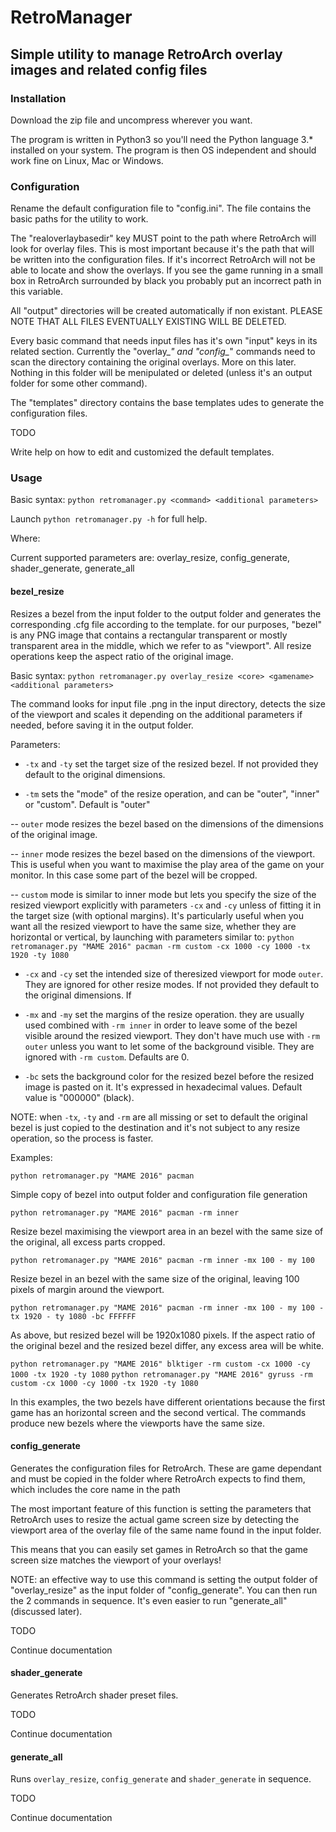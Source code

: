 # RetroManager

## Simple utility to manage RetroArch overlay images and related config files


### Installation

Download the zip file and uncompress wherever you want.

The program is written in Python3 so you'll need the Python language 3.* installed on your system. The program is then OS independent and should work fine on Linux, Mac or Windows.

### Configuration

Rename the default configuration file to "config.ini". The file contains the basic paths for the utility to work.

The "realoverlaybasedir" key MUST point to the path where RetroArch will look for overlay files. This is most important because it's the path that will be written into the configuration files. If it's incorrect RetroArch will not be able to locate and show the overlays. If you see the game running in a small box in RetroArch surrounded by black you probably put an incorrect path in this variable.

All "output" directories will be created automatically if non existant. PLEASE NOTE THAT ALL FILES EVENTUALLY EXISTING WILL BE DELETED.

Every basic command that needs input files has it's own "input" keys in its related section. Currently the "overlay_*" and "config_*" commands need to scan the directory containing the original overlays. More on this later. Nothing in this folder will be menipulated or deleted (unless it's an output folder for some other command).

The "templates" directory contains the base templates udes to generate the configuration files. 

TODO

Write help on how to edit and customized the default templates.

### Usage

Basic syntax: `python retromanager.py <command> <additional parameters>`

Launch `python retromanager.py -h` for full help.

Where:

Current supported parameters are: overlay_resize, config_generate, shader_generate, generate_all
 
#### bezel_resize

Resizes a bezel from the input folder to the output folder and generates the corresponding .cfg file according to the template. for our purposes, "bezel" is any PNG image that contains a rectangular transparent or mostly transparent area in the middle, which we refer to as "viewport". All resize operations keep the aspect ratio of the original image.

Basic syntax: `python retromanager.py overlay_resize <core> <gamename> <additional parameters>` 

The command looks for input file <gamename>.png in the input directory, detects the size of the viewport and scales it depending on the additional parameters if needed, before saving it in the output folder.

Parameters:

- `-tx` and `-ty` set the target size of the resized bezel. If not provided they default to the original dimensions.

- `-tm` sets the "mode" of the resize operation, and can be "outer", "inner" or "custom". Default is "outer"

-- `outer` mode resizes the bezel based on the dimensions of the dimensions of the original image.

-- `inner` mode resizes the bezel based on the dimensions of the viewport. This is useful when you want to maximise the play area of the game on your monitor. In this case some part of the bezel will be cropped.

-- `custom` mode is similar to inner mode but lets you specify the size of the resized viewport explicitly with parameters `-cx` and `-cy` unless of fitting it in the target size (with optional margins). It's particularly useful when you want all the resized viewport to have the same size, whether they are horizontal or vertical, by launching with parameters similar to: `python retromanager.py "MAME 2016" pacman -rm custom -cx 1000 -cy 1000 -tx 1920 -ty 1080`

- `-cx` and `-cy` set the intended size of theresized viewport for mode `outer`. They are ignored for other resize modes. If not provided they default to the original dimensions. If

- `-mx` and `-my` set the margins of the resize operation. they are usually used combined with `-rm inner` in order to leave some of the bezel visible around the resized viewport. They don't have much use with `-rm outer` unless you want to let some of the background visible. They are ignored with `-rm custom`. Defaults are 0.

- `-bc` sets the background color for the resized bezel before the resized image is pasted on it. It's expressed in hexadecimal values. Default value is "000000" (black).

NOTE: when `-tx`, `-ty` and `-rm` are all missing or set to default the original bezel is just copied to the destination and it's not subject to any resize operation, so the process is faster.

Examples: 

`python retromanager.py "MAME 2016" pacman`

Simple copy of bezel into output folder and configuration file generation

`python retromanager.py "MAME 2016" pacman -rm inner`

Resize bezel maximising the viewport area in an bezel with the same size of the original, all excess parts cropped.

`python retromanager.py "MAME 2016" pacman -rm inner -mx 100 - my 100`

Resize bezel in an bezel with the same size of the original, leaving 100 pixels of margin around the viewport.

`python retromanager.py "MAME 2016" pacman -rm inner -mx 100 - my 100 - tx 1920 - ty 1080 -bc FFFFFF`

As above, but resized bezel will be 1920x1080 pixels. If the aspect ratio of the original bezel and the resized bezel differ, any excess area will be white.

`python retromanager.py "MAME 2016" blktiger -rm custom -cx 1000 -cy 1000 -tx 1920 -ty 1080`
`python retromanager.py "MAME 2016" gyruss -rm custom -cx 1000 -cy 1000 -tx 1920 -ty 1080`

In this examples, the two bezels have different orientations because the first game has an horizontal screen and the second vertical. The commands produce new bezels where the viewports have the same size. 

#### config_generate

Generates the configuration files for RetroArch. These are game dependant and must be copied in the folder where RetroArch expects to find them, which includes the core name in the path

The most important feature of this function is setting the parameters that RetroArch uses to resize the actual game screen size by detecting the viewport area of the overlay file of the same name found in the input folder.

This means that you can easily set games in RetroArch so that the game screen size matches the viewport of your overlays!

NOTE: an effective way to use this command is setting the output folder of "overlay_resize" as the input folder of "config_generate". You can then run the 2 commands in sequence. It's even easier to run "generate_all" (discussed later).

TODO

Continue documentation

#### shader_generate

Generates RetroArch shader preset files.

TODO

Continue documentation

#### generate_all

Runs `overlay_resize`, `config_generate` and `shader_generate` in sequence.

TODO

Continue documentation




